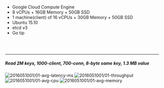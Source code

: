 

- Google Cloud Compute Engine
- 8 vCPUs + 16GB Memory + 50GB SSD
- 1 machine(client) of 16 vCPUs + 30GB Memory + 50GB SSD
- Ubuntu 15.10
- etcd v3
- Go tip



<br><br><hr>
##### Read 2M keys, 1000-client, 700-conn, 8-byte same key, 1.3 MB value

<img src="https://storage.googleapis.com/dbtester-results/2016051001/01-avg-latency-ms.svg" alt="2016051001/01-avg-latency-ms">

<img src="https://storage.googleapis.com/dbtester-results/2016051001/01-throughput.svg" alt="2016051001/01-throughput">

<img src="https://storage.googleapis.com/dbtester-results/2016051001/01-avg-cpu.svg" alt="2016051001/01-avg-cpu">

<img src="https://storage.googleapis.com/dbtester-results/2016051001/01-avg-memory.svg" alt="2016051001/01-avg-memory">



